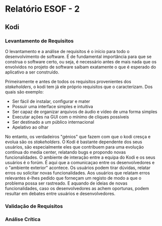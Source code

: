 # Relatório ESOF - 2

## Kodi

### Levantamento de Requisitos

  O levantamento e a análise de requisitos é o início para todo o desenvolvimento de software. É de fundamental importância para que se construa o software certo, ou seja, é necessário antes de mais nada que os envolvidos no projeto de software saibam exatamente o que é esperado do aplicativo a ser construído.

  Primeiramente e antes de todos os requisitos provenientes dos *stakeholders*, o kodi tem já ele próprio requisitos que o caracterizam. Dos quais são exemplo:
  - Ser fácil de instalar, configurar e mater
  - Possuir uma interface simples e intuitiva
  - Ser capaz de organizar arquivos de áudio e vídeo de uma forma simples
  - Executar ações na GUI com o mínimo de cliques possíveis
  - Ser destinado a um público internacional
  - Apelativo ao olhar


No entanto, os verdadeiros "génios" que fazem com que o kodi cresça e evolua são os *stakeholders*.
O Kodi é bastante dependente dos seus usuários, são especialmente eles que contribuem para uma evolução contínua do media center, relatando bugs e propondo novas funcionalidades. O ambiente de interação entre a equipa do Kodi e os seus usuários é o forúm. É aqui que a comunicaçao entre os desenvolvedores e o "ambiente exterior" acontece. Os usuários podem tirar dúvidas, relatar erros ou solicitar novas funcionalidades. Aos usuários que relatam erros relevantes é-lhes pedido que forneçam um registo de modo a que o problema possa ser rastreado. E aquando de ideias de novas funcionalidades, caso os desenvolvedores as achem oportunas, podem resultar em debates entre usuários e desenvolvedores. 

### Validação de Requisitos

### Análise Crítica
